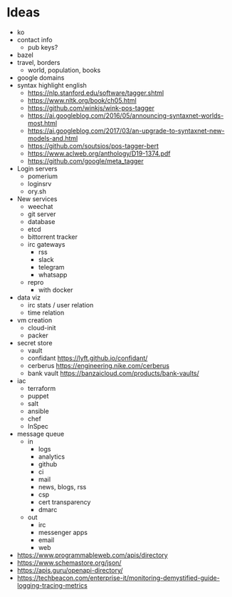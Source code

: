 # Ideas

- ko
- contact info
  - pub keys?
- bazel
- travel, borders
  - world, population, books
- google domains
- syntax highlight english
  - https://nlp.stanford.edu/software/tagger.shtml
  - https://www.nltk.org/book/ch05.html
  - https://github.com/winkjs/wink-pos-tagger
  - https://ai.googleblog.com/2016/05/announcing-syntaxnet-worlds-most.html
  - https://ai.googleblog.com/2017/03/an-upgrade-to-syntaxnet-new-models-and.html
  - https://github.com/soutsios/pos-tagger-bert
  - https://www.aclweb.org/anthology/D19-1374.pdf
  - https://github.com/google/meta_tagger
- Login servers
  - pomerium
  - loginsrv
  - ory.sh
- New services
  - weechat
  - git server
  - database
  - etcd
  - bittorrent tracker
  - irc gateways
    - rss
    - slack
    - telegram
    - whatsapp
  - repro
    - with docker
- data viz
  - irc stats / user relation
  - time relation
- vm creation
  - cloud-init
  - packer
- secret store
  - vault
  - confidant https://lyft.github.io/confidant/
  - cerberus https://engineering.nike.com/cerberus
  - bank vault https://banzaicloud.com/products/bank-vaults/
- iac
  - terraform
  - puppet
  - salt
  - ansible
  - chef
  - InSpec
- message queue
  - in
    - logs
    - analytics
    - github
    - ci
    - mail
    - news, blogs, rss
    - csp
    - cert transparency
    - dmarc
  - out
    - irc
    - messenger apps
    - email
    - web
- https://www.programmableweb.com/apis/directory
- https://www.schemastore.org/json/
- https://apis.guru/openapi-directory/
- https://techbeacon.com/enterprise-it/monitoring-demystified-guide-logging-tracing-metrics
